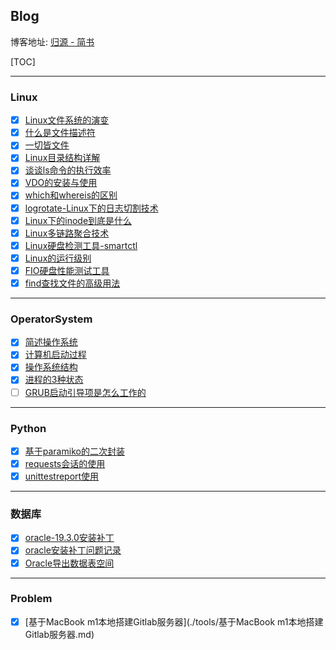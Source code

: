 ## Blog

博客地址: [归源 - 简书](https://www.jianshu.com/u/c68fc45881f2)

[TOC]

---

### Linux

- [x] [Linux文件系统的演变](./Linux/Linux文件系统的演变.md)
- [x] [什么是文件描述符](./Linux/什么是文件描述符.md)
- [x] [一切皆文件](./Linux/一切皆文件.md)
- [x] [Linux目录结构详解](./Linux/Linux目录结构详解.md)
- [x] [谈谈ls命令的执行效率](./Linux/谈谈ls命令的执行效率.md)
- [x] [VDO的安装与使用](./Linux/VDO的安装与使用.md)
- [x] [which和whereis的区别](./Linux/which和whereis的区别.md)
- [x] [logrotate-Linux下的日志切割技术](./Linux/logrotate-Linux下的日志切割技术.md)
- [x] [Linux下的inode到底是什么](./Linux/Linux下的inode到底是什么.md)
- [x] [Linux多链路聚合技术](./Linux/Linux多链路聚合技术.md)
- [x] [Linux硬盘检测工具-smartctl](./Linux/Linux硬盘检测工具-smartctl.md)
- [x] [Linux的运行级别](./Linux/Linux的启动级别.md)
- [x] [FIO硬盘性能测试工具](./Linux/FIO磁盘性能测试工具.md)
- [x] [find查找文件的高级用法](./Linux/find查找文件的高级用法.md)

---

### OperatorSystem

- [x] [简述操作系统](./操作系统/简述操作系统.md)
- [x] [计算机启动过程](./操作系统/计算机启动过程.md)
- [x] [操作系统结构](./操作系统/操作系统结构.md)
- [x] [进程的3种状态](./操作系统/进程的3种状态.md)
- [ ] [GRUB启动引导项是怎么工作的](./操作系统/GRUB启动引导项是怎么工作的.md)

---

### Python

- [x] [基于paramiko的二次封装](./Python/基于paramiko的二次封装.md)
- [x] [requests会话的使用](./Python/requests会话的使用.md)
- [x] [unittestreport使用](./Python/unittestreport-自动化测试报告生成.md)

---

### 数据库

- [x] [oracle-19.3.0安装补丁](./数据库/oracle/oracle19c安装补丁.md)
- [x] [oracle安装补丁问题记录](./数据库/oracle/安装19c补丁出现的问题.md)
- [x] [Oracle导出数据表空间](./数据库/oracle/Oracle导出数据表空间.md)

---

### Problem

- [x] [基于MacBook m1本地搭建Gitlab服务器](./tools/基于MacBook m1本地搭建Gitlab服务器.md)
